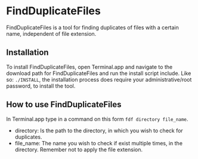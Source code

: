 # FindDuplicateFiles
FindDuplicateFiles is a tool for finding duplicates of files with a certain name, independent of file extension.

## Installation
To install FindDuplicateFiles, open Terminal.app and navigate to the download path for FindDuplicateFiles and run the install script include. Like so: `./INSTALL`, the installation process does require your administrative/root password, to install the tool.

## How to use FindDuplicateFiles
In Terminal.app type in a command on this form `fdf directory file_name`.
-  directory: Is the path to the directory, in which you wish to check for duplicates.
-  file_name: The name you wish to check if exist multiple times, in the directory. Remember not to apply the file extension.
